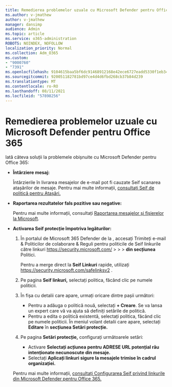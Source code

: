 ```yaml
---
title: Remedierea problemelor uzuale cu Microsoft Defender pentru Office 365
ms.author: v-jmathew
author: v-jmathew
manager: dansimp
audience: Admin
ms.topic: article
ms.service: o365-administration
ROBOTS: NOINDEX, NOFOLLOW
localization_priority: Normal
ms.collection: Adm_O365
ms.custom:
- "9000760"
- "7391"
ms.openlocfilehash: 9104615baa5bf6dc91468912168e42ece6727eadd5330f1eb34e2a9170568b26
ms.sourcegitcommit: 920051182781bd97ce4d4d6fbd268cb37b84d239
ms.translationtype: MT
ms.contentlocale: ro-RO
ms.lasthandoff: 08/11/2021
ms.locfileid: "57898256"
---
```

# <a name="fix-common-problems-with-microsoft-defender-for-office-365"></a>Remedierea problemelor uzuale cu Microsoft Defender pentru Office 365

Iată câteva soluții la problemele obișnuite cu Microsoft Defender pentru Office 365:

- **Întârziere mesaj:**

  Întârzierile în livrarea mesajelor de e-mail pot fi cauzate Seif scanarea atașărilor de mesaje. Pentru mai multe informații, [consultați Seif de politică pentru Atașări.](https://docs.microsoft.com/microsoft-365/security/office-365-security/safe-attachments#safe-attachments-policy-settings)

- **Raportarea rezultatelor fals pozitive sau negative:**

  Pentru mai multe informații, consultați [Raportarea mesajelor și fișierelor la Microsoft](https://docs.microsoft.com/microsoft-365/security/office-365-security/report-junk-email-messages-to-microsoft).

- **Activarea Seif protecție împotriva legăturilor:**

  1. În portalul de Microsoft 365 Defender de la , accesați Trimiteți e-mail & Politicilor de colaborare & Reguli pentru politicile de Seif linkurile către linkuri <https://security.microsoft.com/>  \>  \>  \>  **din secțiunea** Politici.

     Pentru a merge direct la **Seif Linkuri** rapide, utilizați <https://security.microsoft.com/safelinksv2> .

  2. Pe pagina **Seif linkuri,** selectați politica, făcând clic pe numele politicii.
  3. În fișa cu detalii care apare, urmați oricare dintre pașii următori:
     - Pentru a adăuga o politică nouă, selectați **+ Creare**. Se va lansa un expert care vă va ajuta să definiți setările de politică.
     - Pentru a edita o politică existentă, selectați politica, făcând clic pe numele politicii. În meniul volant detalii care apare, selectați **Editare** în **secțiunea Setări protecție.**
  4. Pe pagina **Setări protecție,** configurați următoarele setări:
     - Activare **Selectați acțiunea pentru ADRESE URL potențial rău intenționate necunoscute din mesaje.**
     - Selectați **Aplicați linkuri sigure la mesajele trimise în cadrul organizației.**

  Pentru mai multe informații, [consultați Configurarea Seif privind linkurile din Microsoft Defender pentru Office 365.](https://docs.microsoft.com/microsoft-365/security/office-365-security/set-up-safe-links-policies)
